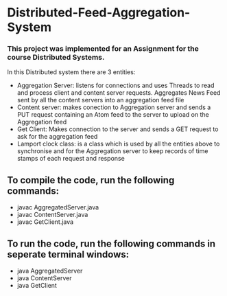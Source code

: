 # Distributed-Feed-Aggregation-System
### This project was implemented for an Assignment for the course Distributed Systems. 
In this Distributed system there are 3 entities:
* Aggregation Server: listens for connections and uses Threads to read and process client and content server requests. Aggregates News Feed sent by all the content servers into an aggregation feed file
* Content server: makes conection to Aggregation server and sends a PUT request containing an Atom feed to the server to upload on the Aggregation feed
* Get Client: Makes connection to the server and sends a GET request to ask for the aggregation feed
* Lamport clock class: is a class which is used by all the entities above to synchronise and for the Aggregation server to keep records of time stamps of each request and response


## To compile the code, run the following commands:
* javac AggregatedServer.java
* javac ContentServer.java
* javac GetClient.java


## To run the code, run the following commands in seperate terminal windows:
* java AggregatedServer
* java ContentServer
* java GetClient
